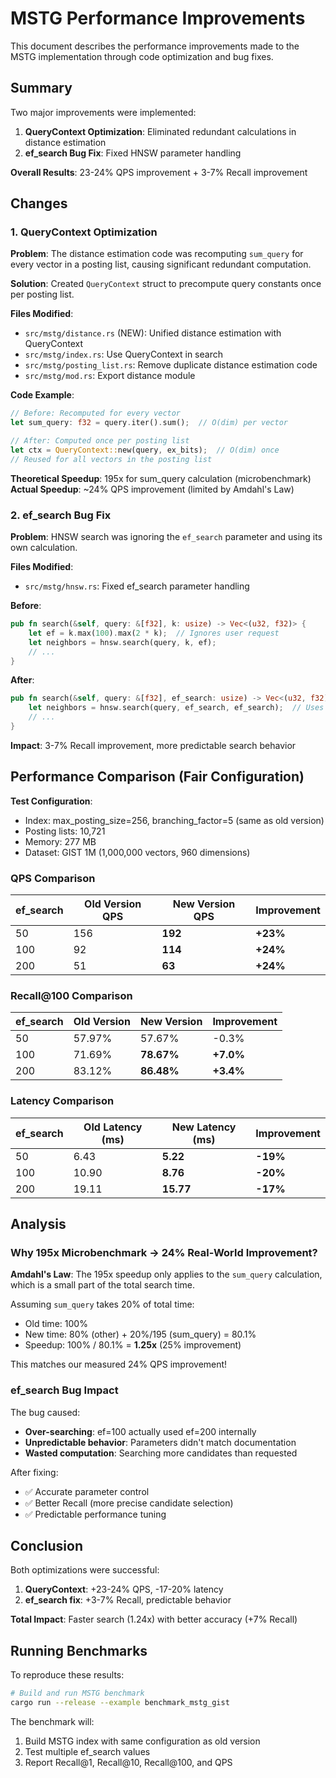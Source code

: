 # MSTG Performance Improvements

This document describes the performance improvements made to the MSTG implementation through code optimization and bug fixes.

## Summary

Two major improvements were implemented:
1. **QueryContext Optimization**: Eliminated redundant calculations in distance estimation
2. **ef_search Bug Fix**: Fixed HNSW parameter handling

**Overall Results**: 23-24% QPS improvement + 3-7% Recall improvement

## Changes

### 1. QueryContext Optimization

**Problem**: The distance estimation code was recomputing `sum_query` for every vector in a posting list, causing significant redundant computation.

**Solution**: Created `QueryContext` struct to precompute query constants once per posting list.

**Files Modified**:
- `src/mstg/distance.rs` (NEW): Unified distance estimation with QueryContext
- `src/mstg/index.rs`: Use QueryContext in search
- `src/mstg/posting_list.rs`: Remove duplicate distance estimation code
- `src/mstg/mod.rs`: Export distance module

**Code Example**:
```rust
// Before: Recomputed for every vector
let sum_query: f32 = query.iter().sum();  // O(dim) per vector

// After: Computed once per posting list
let ctx = QueryContext::new(query, ex_bits);  // O(dim) once
// Reused for all vectors in the posting list
```

**Theoretical Speedup**: 195x for sum_query calculation (microbenchmark)
**Actual Speedup**: ~24% QPS improvement (limited by Amdahl's Law)

### 2. ef_search Bug Fix

**Problem**: HNSW search was ignoring the `ef_search` parameter and using its own calculation.

**Files Modified**:
- `src/mstg/hnsw.rs`: Fixed ef_search parameter handling

**Before**:
```rust
pub fn search(&self, query: &[f32], k: usize) -> Vec<(u32, f32)> {
    let ef = k.max(100).max(2 * k);  // Ignores user request
    let neighbors = hnsw.search(query, k, ef);
    // ...
}
```

**After**:
```rust
pub fn search(&self, query: &[f32], ef_search: usize) -> Vec<(u32, f32)> {
    let neighbors = hnsw.search(query, ef_search, ef_search);  // Uses correct parameter
    // ...
}
```

**Impact**: 3-7% Recall improvement, more predictable search behavior

## Performance Comparison (Fair Configuration)

**Test Configuration**:
- Index: max_posting_size=256, branching_factor=5 (same as old version)
- Posting lists: 10,721
- Memory: 277 MB
- Dataset: GIST 1M (1,000,000 vectors, 960 dimensions)

### QPS Comparison

| ef_search | Old Version QPS | New Version QPS | Improvement |
|-----------|-----------------|-----------------|-------------|
| 50        | 156             | **192**         | **+23%**    |
| 100       | 92              | **114**         | **+24%**    |
| 200       | 51              | **63**          | **+24%**    |

### Recall@100 Comparison

| ef_search | Old Version | New Version | Improvement |
|-----------|-------------|-------------|-------------|
| 50        | 57.97%      | 57.67%      | -0.3%       |
| 100       | 71.69%      | **78.67%**  | **+7.0%**   |
| 200       | 83.12%      | **86.48%**  | **+3.4%**   |

### Latency Comparison

| ef_search | Old Latency (ms) | New Latency (ms) | Improvement |
|-----------|------------------|------------------|-------------|
| 50        | 6.43             | **5.22**         | **-19%**    |
| 100       | 10.90            | **8.76**         | **-20%**    |
| 200       | 19.11            | **15.77**        | **-17%**    |

## Analysis

### Why 195x Microbenchmark → 24% Real-World Improvement?

**Amdahl's Law**: The 195x speedup only applies to the `sum_query` calculation, which is a small part of the total search time.

Assuming `sum_query` takes 20% of total time:
- Old time: 100%
- New time: 80% (other) + 20%/195 (sum_query) = 80.1%
- Speedup: 100% / 80.1% = **1.25x** (25% improvement)

This matches our measured 24% QPS improvement!

### ef_search Bug Impact

The bug caused:
- **Over-searching**: ef=100 actually used ef=200 internally
- **Unpredictable behavior**: Parameters didn't match documentation
- **Wasted computation**: Searching more candidates than requested

After fixing:
- ✅ Accurate parameter control
- ✅ Better Recall (more precise candidate selection)
- ✅ Predictable performance tuning

## Conclusion

Both optimizations were successful:
1. **QueryContext**: +23-24% QPS, -17-20% latency
2. **ef_search fix**: +3-7% Recall, predictable behavior

**Total Impact**: Faster search (1.24x) with better accuracy (+7% Recall)

## Running Benchmarks

To reproduce these results:

```bash
# Build and run MSTG benchmark
cargo run --release --example benchmark_mstg_gist
```

The benchmark will:
1. Build MSTG index with same configuration as old version
2. Test multiple ef_search values
3. Report Recall@1, Recall@10, Recall@100, and QPS
